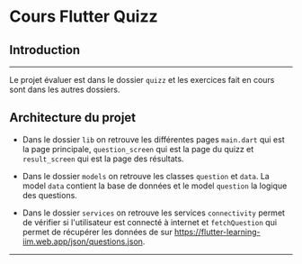 # Cours Flutter Quizz

## Introduction

---

Le projet évaluer est dans le dossier `quizz` et les exercices fait en cours sont dans les autres dossiers.

## Architecture du projet

- Dans le dossier `lib` on retrouve les différentes pages `main.dart` qui est la page principale, `question_screen` qui est la page du quizz et `result_screen` qui est la page des résultats.

- Dans le dossier `models` on retrouve les classes `question` et `data`. La model `data` contient la base de données et le model `question` la logique des questions.

- Dans le dossier `services` on retrouve les services `connectivity` permet de vérifier si l'utilisateur est connecté à internet et `fetchQuestion` qui permet de récupérer les données de sur https://flutter-learning-iim.web.app/json/questions.json.

---
